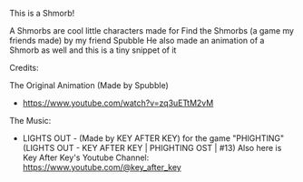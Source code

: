 This is a Shmorb!

A Shmorbs are cool little characters made for Find the Shmorbs (a game my friends made) by my friend Spubble
He also made an animation of a Shmorb as well and this is a tiny snippet of it

Credits:

The Original Animation (Made by Spubble)
- https://www.youtube.com/watch?v=zq3uETtM2vM

The Music:
- LIGHTS OUT - (Made by KEY AFTER KEY) for the game "PHIGHTING"
    (LIGHTS OUT - KEY AFTER KEY | PHIGHTING OST | #13)
    Also here is Key After Key's Youtube Channel: https://www.youtube.com/@key_after_key
